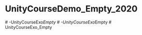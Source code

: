 # UnityCourseDemo_Empty_2020
#   - U n i t y C o u r s e E x o _ E m p t y  
 #   - U n i t y C o u r s e E x o _ E m p t y  
 #   U n i t y C o u r s e E x o _ E m p t y  
 